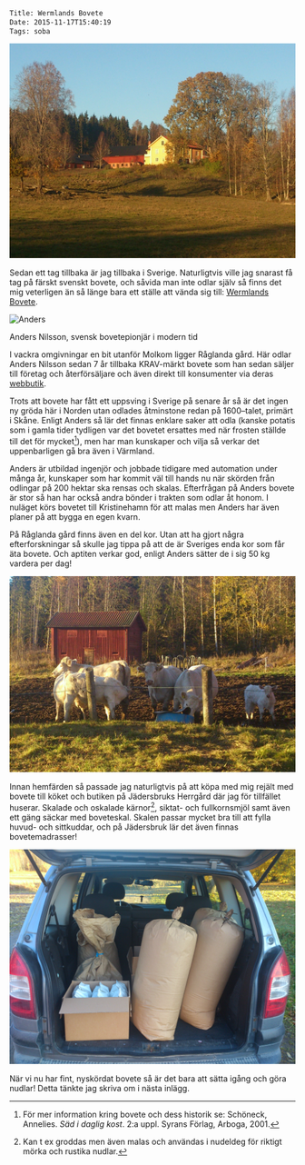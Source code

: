     Title: Wermlands Bovete
    Date: 2015-11-17T15:40:19
    Tags: soba

![Råglanda gård](/img/Wermlands/hus.jpg)

Sedan ett tag tillbaka är jag tillbaka i Sverige. Naturligtvis ville jag snarast få tag på färskt svenskt bovete, och såvida man inte odlar själv så finns det mig veterligen än så länge bara ett ställe att vända sig till: [Wermlands Bovete](http://www.wermlands-bovete.se).

<!-- more -->

<div class="figure pull-right">
	<img src="/img/Wermlands/Anders.jpg" alt="Anders" width='250px' sizes='250px'>
	<p class="caption">Anders Nilsson, svensk bovetepionjär i modern tid</p>
</div>

I vackra omgivningar en bit utanför Molkom ligger Råglanda gård. Här odlar Anders Nilsson sedan 7 år tillbaka KRAV-märkt bovete som han sedan säljer till företag och återförsäljare och även direkt till konsumenter via deras [webbutik](http://www.wermlands-bovete.se).

Trots att bovete har fått ett uppsving i Sverige på senare år så är det ingen ny gröda här i Norden utan odlades åtminstone redan på 1600–talet, primärt i Skåne. Enligt Anders så lär det finnas enklare saker att odla (kanske potatis som i gamla tider tydligen var det bovetet ersattes med när frosten ställde till det för mycket[^schöneck]), men har man kunskaper och vilja så verkar det uppenbarligen gå bra även i Värmland.

Anders är utbildad ingenjör och jobbade tidigare med automation under många år, kunskaper som har kommit väl till hands nu när skörden från odlingar på 200 hektar ska rensas och skalas. Efterfrågan på Anders bovete är stor så han har också andra bönder i trakten som odlar åt honom. I nuläget körs bovetet till Kristinehamn för att malas men Anders har även planer på att bygga en egen kvarn.
<!--
växtföljd, vall då och då.
fullkornsmjöl - högre andel oskalade kärnor jfrt med "skalade kärnor"
-->

På Råglanda gård finns även en del kor. Utan att ha gjort några efterforskningar så skulle jag tippa på att de är Sveriges enda kor som får äta bovete. Och aptiten verkar god, enligt Anders sätter de i sig 50 kg vardera per dag!

![](/img/Wermlands/bovetekor.jpg)

Innan hemfärden så passade jag naturligtvis på att köpa med mig rejält med bovete till köket och butiken på Jädersbruks Herrgård där jag för tillfället huserar. Skalade och oskalade kärnor[^oskalat], siktat- och fullkornsmjöl samt även ett gäng säckar med boveteskal. Skalen passar mycket bra till att fylla huvud- och sittkuddar, och på Jädersbruk lär det även finnas bovetemadrasser!

![](/img/Wermlands/bagage.jpg)

När vi nu har fint, nyskördat bovete så är det bara att sätta igång och göra nudlar! Detta tänkte jag skriva om i nästa inlägg.

[^schöneck]: För mer information kring bovete och dess historik se: Schöneck, Annelies. _Säd i daglig kost_. 2:a uppl. Syrans Förlag, Arboga, 2001.
[^oskalat]: Kan t ex groddas men även malas och användas i nudeldeg för riktigt mörka och rustika nudlar.
